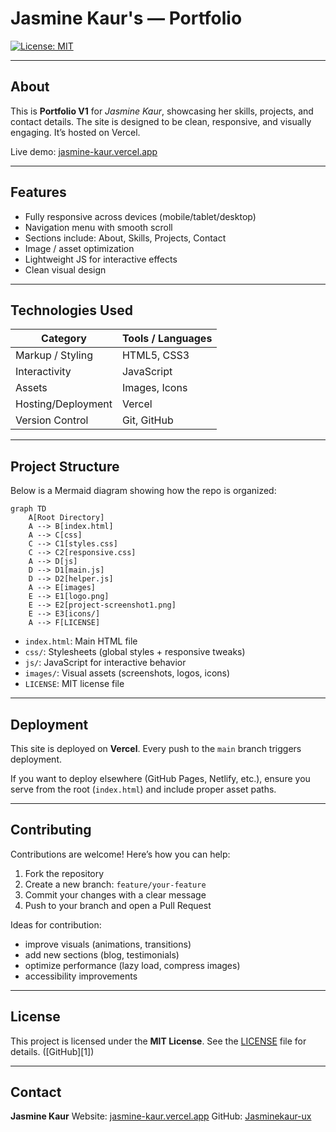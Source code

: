 # Jasmine Kaur's — Portfolio

[![License: MIT](https://img.shields.io/badge/License-MIT-blue.svg)](LICENSE)  

---

## About

This is **Portfolio V1** for *Jasmine Kaur*, showcasing her skills, projects, and contact details. The site is designed to be clean, responsive, and visually engaging. It’s hosted on Vercel.

Live demo: [jasmine-kaur.vercel.app](https://jasmine-kaur.vercel.app)

---

## Features

- Fully responsive across devices (mobile/tablet/desktop)  
- Navigation menu with smooth scroll  
- Sections include: About, Skills, Projects, Contact  
- Image / asset optimization  
- Lightweight JS for interactive effects  
- Clean visual design  

---

## Technologies Used

| Category | Tools / Languages |
|----------|---------------------|
| Markup / Styling | HTML5, CSS3 |
| Interactivity | JavaScript |
| Assets | Images, Icons |
| Hosting/Deployment | Vercel |
| Version Control | Git, GitHub |

---

## Project Structure

Below is a Mermaid diagram showing how the repo is organized:

```mermaid
graph TD
    A[Root Directory]
    A --> B[index.html]
    A --> C[css]
    C --> C1[styles.css]
    C --> C2[responsive.css]
    A --> D[js]
    D --> D1[main.js]
    D --> D2[helper.js]
    A --> E[images]
    E --> E1[logo.png]
    E --> E2[project-screenshot1.png]
    E --> E3[icons/]
    A --> F[LICENSE]
````

* `index.html`: Main HTML file
* `css/`: Stylesheets (global styles + responsive tweaks)
* `js/`: JavaScript for interactive behavior
* `images/`: Visual assets (screenshots, logos, icons)
* `LICENSE`: MIT license file

---

## Deployment

This site is deployed on **Vercel**. Every push to the `main` branch triggers deployment.

If you want to deploy elsewhere (GitHub Pages, Netlify, etc.), ensure you serve from the root (`index.html`) and include proper asset paths.

---

## Contributing

Contributions are welcome! Here’s how you can help:

1. Fork the repository
2. Create a new branch: `feature/your-feature`
3. Commit your changes with a clear message
4. Push to your branch and open a Pull Request

Ideas for contribution:

* improve visuals (animations, transitions)
* add new sections (blog, testimonials)
* optimize performance (lazy load, compress images)
* accessibility improvements

---

## License

This project is licensed under the **MIT License**. See the [LICENSE](LICENSE) file for details. ([GitHub][1])

---

## Contact

**Jasmine Kaur**
Website: [jasmine-kaur.vercel.app](https://jasmine-kaur.vercel.app)
GitHub: [Jasminekaur-ux](https://github.com/Jasminekaur-ux)
